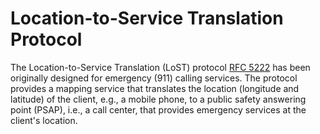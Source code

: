 # Location-to-Service Translation Protocol

The Location-to-Service Translation (LoST) protocol [RFC 5222](https://www.rfc-editor.org/rfc/rfc5222.html) has been originally designed for emergency (911) calling services. The protocol provides a mapping service that translates the location (longitude and latitude) of the client, e.g., a mobile phone, to a public safety answering point (PSAP), i.e., a call center, that provides emergency services at the client's location.

